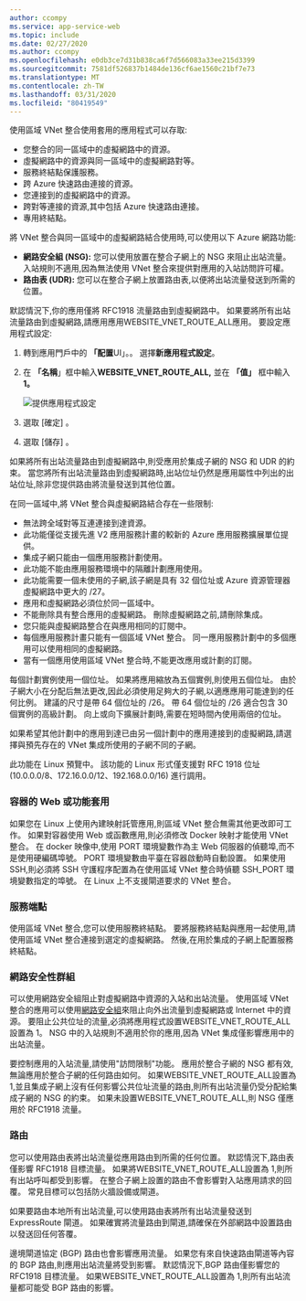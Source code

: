 ```yaml
---
author: ccompy
ms.service: app-service-web
ms.topic: include
ms.date: 02/27/2020
ms.author: ccompy
ms.openlocfilehash: e0db3ce7d31b838ca6f7d566083a33ee215d3399
ms.sourcegitcommit: 7581df526837b1484de136cf6ae1560c21bf7e73
ms.translationtype: MT
ms.contentlocale: zh-TW
ms.lasthandoff: 03/31/2020
ms.locfileid: "80419549"
---
```

使用區域 VNet 整合使用套用的應用程式可以存取:

* 您整合的同一區域中的虛擬網路中的資源。
* 虛擬網路中的資源與同一區域中的虛擬網路對等。
* 服務終結點保護服務。
* 跨 Azure 快速路由連接的資源。
* 您連接到的虛擬網路中的資源。
* 跨對等連接的資源,其中包括 Azure 快速路由連接。
* 專用終結點。

將 VNet 整合與同一區域中的虛擬網路結合使用時,可以使用以下 Azure 網路功能:

* **網路安全組 (NSG):** 您可以使用放置在整合子網上的 NSG 來阻止出站流量。 入站規則不適用,因為無法使用 VNet 整合來提供對應用的入站訪問許可權。
* **路由表 (UDR):** 您可以在整合子網上放置路由表,以便將出站流量發送到所需的位置。

默認情況下,你的應用僅將 RFC1918 流量路由到虛擬網路中。 如果要將所有出站流量路由到虛擬網路,請應用應用WEBSITE_VNET_ROUTE_ALL應用。 要設定應用程式設定:

1. 轉到應用門戶中的 **「配置**UI」。。 選擇**新應用程式設定**。
1. 在 **「名稱**」框中輸入**WEBSITE_VNET_ROUTE_ALL,** 並在 **「值」** 框中輸入**1。**

   ![提供應用程式設定][4]

1. 選取 [確定]  。
1. 選取 [儲存]  。

如果將所有出站流量路由到虛擬網路中,則受應用於集成子網的 NSG 和 UDR 的約束。 當您將所有出站流量路由到虛擬網路時,出站位址仍然是應用屬性中列出的出站位址,除非您提供路由將流量發送到其他位置。

在同一區域中,將 VNet 整合與虛擬網路結合存在一些限制:

* 無法跨全域對等互連連接到達資源。
* 此功能僅從支援先進 V2 應用服務計畫的較新的 Azure 應用服務擴展單位提供。
* 集成子網只能由一個應用服務計劃使用。
* 此功能不能由應用服務環境中的隔離計劃應用使用。
* 此功能需要一個未使用的子網,該子網是具有 32 個位址或 Azure 資源管理器虛擬網路中更大的 /27。
* 應用和虛擬網路必須位於同一區域中。
* 不能刪除具有整合應用的虛擬網路。 刪除虛擬網路之前,請刪除集成。
* 您只能與虛擬網路整合在與應用相同的訂閱中。
* 每個應用服務計畫只能有一個區域 VNet 整合。 同一應用服務計劃中的多個應用可以使用相同的虛擬網路。
* 當有一個應用使用區域 VNet 整合時,不能更改應用或計劃的訂閱。

每個計劃實例使用一個位址。 如果將應用縮放為五個實例,則使用五個位址。 由於子網大小在分配后無法更改,因此必須使用足夠大的子網,以適應應用可能達到的任何比例。 建議的尺寸是帶 64 個位址的 /26。 帶 64 個位址的 /26 適合包含 30 個實例的高級計劃。 向上或向下擴展計劃時,需要在短時間內使用兩倍的位址。

如果希望其他計劃中的應用到達已由另一個計劃中的應用連接到的虛擬網路,請選擇與預先存在的 VNet 集成所使用的子網不同的子網。

此功能在 Linux 預覽中。 該功能的 Linux 形式僅支援對 RFC 1918 位址(10.0.0.0/8、172.16.0.0/12、192.168.0.0/16) 進行調用。

### <a name="web-or-function-app-for-containers"></a>容器的 Web 或功能套用

如果您在 Linux 上使用內建映射託管應用,則區域 VNet 整合無需其他更改即可工作。 如果對容器使用 Web 或函數應用,則必須修改 Docker 映射才能使用 VNet 整合。 在 docker 映像中,使用 PORT 環境變數作為主 Web 伺服器的偵聽埠,而不是使用硬編碼埠號。 PORT 環境變數由平臺在容器啟動時自動設置。 如果使用 SSH,則必須將 SSH 守護程序配置為在使用區域 VNet 整合時偵聽 SSH_PORT 環境變數指定的埠號。 在 Linux 上不支援閘道要求的 VNet 整合。

### <a name="service-endpoints"></a>服務端點

使用區域 VNet 整合,您可以使用服務終結點。 要將服務終結點與應用一起使用,請使用區域 VNet 整合連接到選定的虛擬網路。 然後,在用於集成的子網上配置服務終結點。

### <a name="network-security-groups"></a>網路安全性群組

可以使用網路安全組阻止對虛擬網路中資源的入站和出站流量。 使用區域 VNet 整合的應用可以使用[網路安全組][VNETnsg]來阻止向外出流量到虛擬網路或 Internet 中的資源。 要阻止公共位址的流量,必須將應用程式設置WEBSITE_VNET_ROUTE_ALL設置為 1。 NSG 中的入站規則不適用於你的應用,因為 VNet 集成僅影響應用中的出站流量。

要控制應用的入站流量,請使用"訪問限制"功能。 應用於整合子網的 NSG 都有效,無論應用於整合子網的任何路由如何。 如果WEBSITE_VNET_ROUTE_ALL設置為 1,並且集成子網上沒有任何影響公共位址流量的路由,則所有出站流量仍受分配給集成子網的 NSG 的約束。 如果未設置WEBSITE_VNET_ROUTE_ALL,則 NSG 僅應用於 RFC1918 流量。

### <a name="routes"></a>路由

您可以使用路由表將出站流量從應用路由到所需的任何位置。 默認情況下,路由表僅影響 RFC1918 目標流量。 如果將WEBSITE_VNET_ROUTE_ALL設置為 1,則所有出站呼叫都受到影響。 在整合子網上設置的路由不會影響對入站應用請求的回覆。 常見目標可以包括防火牆設備或閘道。

如果要路由本地所有出站流量,可以使用路由表將所有出站流量發送到 ExpressRoute 閘道。 如果確實將流量路由到閘道,請確保在外部網路中設置路由以發送回任何答覆。

邊境閘道協定 (BGP) 路由也會影響應用流量。 如果您有來自快速路由閘道等內容的 BGP 路由,則應用出站流量將受到影響。 默認情況下,BGP 路由僅影響您的 RFC1918 目標流量。 如果WEBSITE_VNET_ROUTE_ALL設置為 1,則所有出站流量都可能受 BGP 路由的影響。


<!--Image references-->
[4]: ../includes/media/web-sites-integrate-with-vnet/vnetint-appsetting.png

<!--Links-->
[VNETnsg]: https://docs.microsoft.com/azure/virtual-network/security-overview/